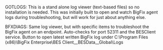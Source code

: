 GOTLOGS: This is a stand alone log viewer (text-based files) so no installation is needed. This was initially built to open and watch BigFix agent logs during troubleshooting, but will work for just about anything else.

BFXDIAGS: Same log viewer, but with specific items to troubleshoot the BigFix agent on an endpoint. Auto-checks for port 52311 and the BESClient service. Button to open latest written BigFix log under C:\Program Files (x86)\BigFix Enterprise\BES Client\__BESData\__Global\Logs

